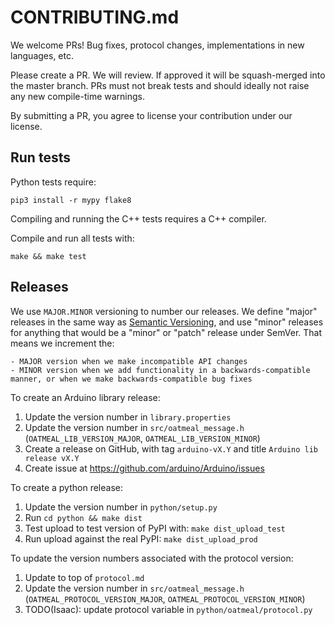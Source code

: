 # CONTRIBUTING.md

We welcome PRs! Bug fixes, protocol changes, implementations in new languages, etc.

Please create a PR. We will review. If approved it will be squash-merged into the master branch.
PRs must not break tests and should ideally not raise any new compile-time warnings.

By submitting a PR, you agree to license your contribution under our license.

## Run tests

Python tests require:

    pip3 install -r mypy flake8

Compiling and running the C++ tests requires a C++ compiler.

Compile and run all tests with:

    make && make test


## Releases

We use `MAJOR.MINOR` versioning to number our releases. We define "major" releases in the same way as [Semantic Versioning](https://semver.org), and use "minor" releases for anything that would be a "minor" or "patch" release under SemVer. That means we increment the:

    - MAJOR version when we make incompatible API changes
    - MINOR version when we add functionality in a backwards-compatible manner, or when we make backwards-compatible bug fixes

To create an Arduino library release:

1. Update the version number in `library.properties`
2. Update the version number in `src/oatmeal_message.h` (`OATMEAL_LIB_VERSION_MAJOR`, `OATMEAL_LIB_VERSION_MINOR`)
3. Create a release on GitHub, with tag `arduino-vX.Y` and title `Arduino lib release vX.Y`
4. Create issue at https://github.com/arduino/Arduino/issues

To create a python release:

1. Update the version number in `python/setup.py`
2. Run `cd python && make dist`
3. Test upload to test version of PyPI with: `make dist_upload_test`
4. Run upload against the real PyPI: `make dist_upload_prod`

To update the version numbers associated with the protocol version:

1. Update to top of `protocol.md`
2. Update the version number in `src/oatmeal_message.h` (`OATMEAL_PROTOCOL_VERSION_MAJOR`, `OATMEAL_PROTOCOL_VERSION_MINOR`)
3. TODO(Isaac): update protocol variable in `python/oatmeal/protocol.py`
